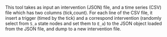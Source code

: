 This tool takes as input an intervention (JSON) file, and a time series (CSV) file which has two columns (tick,count). For each line of the CSV file, it insert a trigger (timed by the tick) and a correspond intervention (randomly select from `S_a` state nodes and set them to `E_a`) to the JSON object loaded from the JSON file, and dump to a new intervention file.
